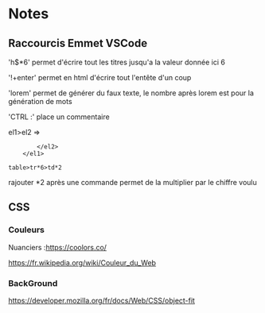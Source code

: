 # Notes

## Raccourcis Emmet VSCode
'h$*6' permet d'écrire tout les titres jusqu'a la valeur donnée ici 6</p>

'!+enter' permet en html d'écrire tout l'entête d'un coup

'lorem' permet de générer du faux texte, le nombre après lorem est pour la génération de mots

'CTRL :' place un commentaire 

el1>el2 => 
        <el1>
            <el2>

            </el2>
        </el1>

```
table>tr*6>td*2
```

rajouter *2 après une commande permet de la multiplier par le chiffre voulu

## CSS


### Couleurs

Nuanciers :https://coolors.co/


https://fr.wikipedia.org/wiki/Couleur_du_Web

### BackGround

https://developer.mozilla.org/fr/docs/Web/CSS/object-fit

